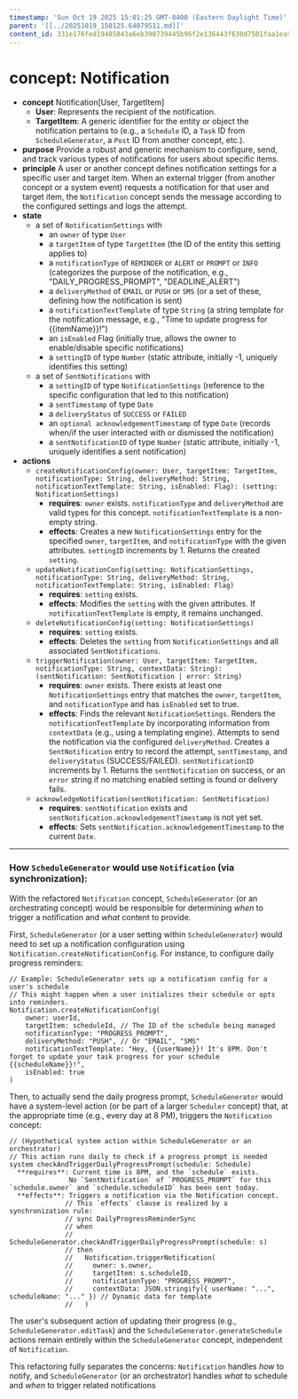 ```yaml
---
timestamp: 'Sun Oct 19 2025 15:01:25 GMT-0400 (Eastern Daylight Time)'
parent: '[[../20251019_150125.64079511.md]]'
content_id: 331e176fed19485043a6eb390739445b96f2e136443f630d7501faa1ea5ff1e9
---
```


# concept: Notification

* **concept** Notification\[User, TargetItem]
  * **User**: Represents the recipient of the notification.
  * **TargetItem**: A generic identifier for the entity or object the notification pertains to (e.g., a `Schedule` ID, a `Task` ID from `ScheduleGenerator`, a `Post` ID from another concept, etc.).
* **purpose** Provide a robust and generic mechanism to configure, send, and track various types of notifications for users about specific items.
* **principle** A user or another concept defines notification settings for a specific user and target item. When an external trigger (from another concept or a system event) requests a notification for that user and target item, the `Notification` concept sends the message according to the configured settings and logs the attempt.
* **state**
  * a set of `NotificationSettings` with
    * an `owner` of type `User`
    * a `targetItem` of type `TargetItem` (the ID of the entity this setting applies to)
    * a `notificationType` of `REMINDER` or `ALERT` or `PROMPT` or `INFO` (categorizes the purpose of the notification, e.g., "DAILY\_PROGRESS\_PROMPT", "DEADLINE\_ALERT")
    * a `deliveryMethod` of `EMAIL` or `PUSH` or `SMS` (or a set of these, defining how the notification is sent)
    * a `notificationTextTemplate` of type `String` (a string template for the notification message, e.g., "Time to update progress for {{itemName}}!")
    * an `isEnabled` Flag (initially true, allows the owner to enable/disable specific notifications)
    * a `settingID` of type `Number` (static attribute, initially -1, uniquely identifies this setting)
  * a set of `SentNotifications` with
    * a `settingID` of type `NotificationSettings` (reference to the specific configuration that led to this notification)
    * a `sentTimestamp` of type `Date`
    * a `deliveryStatus` of `SUCCESS` or `FAILED`
    * an `optional acknowledgementTimestamp` of type `Date` (records when/if the user interacted with or dismissed the notification)
    * a `sentNotificationID` of type `Number` (static attribute, initially -1, uniquely identifies a sent notification)
* **actions**
  * `createNotificationConfig(owner: User, targetItem: TargetItem, notificationType: String, deliveryMethod: String, notificationTextTemplate: String, isEnabled: Flag): (setting: NotificationSettings)`
    * **requires**: `owner` exists. `notificationType` and `deliveryMethod` are valid types for this concept. `notificationTextTemplate` is a non-empty string.
    * **effects**: Creates a new `NotificationSettings` entry for the specified `owner`, `targetItem`, and `notificationType` with the given attributes. `settingID` increments by 1. Returns the created `setting`.
  * `updateNotificationConfig(setting: NotificationSettings, notificationType: String, deliveryMethod: String, notificationTextTemplate: String, isEnabled: Flag)`
    * **requires**: `setting` exists.
    * **effects**: Modifies the `setting` with the given attributes. If `notificationTextTemplate` is empty, it remains unchanged.
  * `deleteNotificationConfig(setting: NotificationSettings)`
    * **requires**: `setting` exists.
    * **effects**: Deletes the `setting` from `NotificationSettings` and all associated `SentNotifications`.
  * `triggerNotification(owner: User, targetItem: TargetItem, notificationType: String, contextData: String): (sentNotification: SentNotification | error: String)`
    * **requires**: `owner` exists. There exists at least one `NotificationSettings` entry that matches the `owner`, `targetItem`, and `notificationType` and has `isEnabled` set to true.
    * **effects**: Finds the relevant `NotificationSettings`. Renders the `notificationTextTemplate` by incorporating information from `contextData` (e.g., using a templating engine). Attempts to send the notification via the configured `deliveryMethod`. Creates a `SentNotification` entry to record the attempt, `sentTimestamp`, and `deliveryStatus` (SUCCESS/FAILED). `sentNotificationID` increments by 1. Returns the `sentNotification` on success, or an `error` string if no matching enabled setting is found or delivery fails.
  * `acknowledgeNotification(sentNotification: SentNotification)`
    * **requires**: `sentNotification` exists and `sentNotification.acknowledgementTimestamp` is not yet set.
    * **effects**: Sets `sentNotification.acknowledgementTimestamp` to the current `Date`.

***

### How `ScheduleGenerator` would use `Notification` (via synchronization):

With the refactored `Notification` concept, `ScheduleGenerator` (or an orchestrating concept) would be responsible for determining *when* to trigger a notification and *what* content to provide.

First, `ScheduleGenerator` (or a user setting within `ScheduleGenerator`) would need to set up a notification configuration using `Notification.createNotificationConfig`. For instance, to configure daily progress reminders:

```
// Example: ScheduleGenerator sets up a notification config for a user's schedule
// This might happen when a user initializes their schedule or opts into reminders.
Notification.createNotificationConfig(
    owner: userId,
    targetItem: scheduleId, // The ID of the schedule being managed
    notificationType: "PROGRESS_PROMPT",
    deliveryMethod: "PUSH", // Or "EMAIL", "SMS"
    notificationTextTemplate: "Hey, {{userName}}! It's 8PM. Don't forget to update your task progress for your schedule {{scheduleName}}!",
    isEnabled: true
)
```

Then, to actually send the daily progress prompt, `ScheduleGenerator` would have a system-level action (or be part of a larger `Scheduler` concept) that, at the appropriate time (e.g., every day at 8 PM), triggers the `Notification` concept:

```
// (Hypothetical system action within ScheduleGenerator or an orchestrator)
// This action runs daily to check if a progress prompt is needed
system checkAndTriggerDailyProgressPrompt(schedule: Schedule)
  **requires**: Current time is 8PM, and the `schedule` exists.
               No `SentNotification` of `PROGRESS_PROMPT` for this `schedule.owner` and `schedule.scheduleID` has been sent today.
  **effects**: Triggers a notification via the Notification concept.
              // This `effects` clause is realized by a synchronization rule:
              // sync DailyProgressReminderSync
              // when 
              //   ScheduleGenerator.checkAndTriggerDailyProgressPrompt(schedule: s)
              // then
              //   Notification.triggerNotification(
              //     owner: s.owner,
              //     targetItem: s.scheduleID,
              //     notificationType: "PROGRESS_PROMPT",
              //     contextData: JSON.stringify({ userName: "...", scheduleName: "..." }) // Dynamic data for template
              //   )
```

The user's subsequent action of updating their progress (e.g., `ScheduleGenerator.editTask`) and the `ScheduleGenerator.generateSchedule` actions remain entirely within the `ScheduleGenerator` concept, independent of `Notification`.

This refactoring fully separates the concerns: `Notification` handles *how* to notify, and `ScheduleGenerator` (or an orchestrator) handles *what* to schedule and *when* to trigger related notifications
